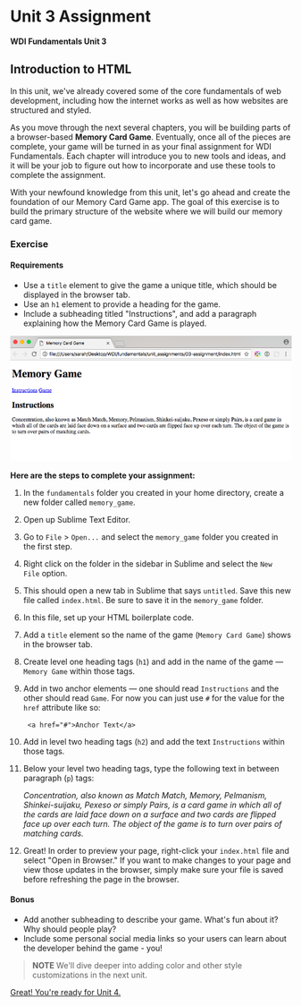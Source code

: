 # Unit 3 Assignment

**WDI Fundamentals Unit 3**

## Introduction to HTML

In this unit, we've already covered some of the core fundamentals of web development, including how the internet works as well as how websites are structured and styled.

As you move through the next several chapters, you will be building parts of a browser-based **Memory Card Game**. Eventually, once all of the pieces are complete, your game will be turned in as your final assignment for WDI Fundamentals. Each chapter will introduce you to new tools and ideas, and it will be your job to figure out how to incorporate and use these tools to complete the assignment.

With your newfound knowledge from this unit, let's go ahead and create the foundation of our Memory Card Game app. The goal of this exercise is to build the primary structure of the website where we will build our memory card game.

### Exercise

#### Requirements

* Use a `title` element to give the game a unique title, which should be displayed in the browser tab.
* Use an `h1` element to provide a heading for the game.
* Include a subheading titled "Instructions", and add a paragraph explaining how the Memory Card Game is played.

![](../.gitbook/assets/deliverable%20%281%29.png)

**Here are the steps to complete your assignment:**

1. In the `fundamentals` folder you created in your home directory, create a new folder called `memory_game`.
2. Open up Sublime Text Editor.
3. Go to `File` &gt; `Open...` and select the `memory_game` folder you created in the first step.
4. Right click on the folder in the sidebar in Sublime and select the `New File` option.
5. This should open a new tab in Sublime that says `untitled`. Save this new file called `index.html`. Be sure to save it in the `memory_game` folder.
6. In this file, set up your HTML boilerplate code.
7. Add a `title` element so the name of the game \(`Memory Card Game`\) shows in the browser tab.
8. Create level one heading tags \(`h1`\) and add in the name of the game — `Memory Game` within those tags.
9. Add in two anchor elements — one should read `Instructions` and the other should read `Game`. For now you can just use `#` for the value for the `href` attribute like so:

   ```markup
    <a href="#">Anchor Text</a>
   ```

10. Add in level two heading tags \(`h2`\) and add the text `Instructions` within those tags.
11. Below your level two heading tags, type the following text in between paragraph \(`p`\) tags:

    _Concentration, also known as Match Match, Memory, Pelmanism, Shinkei-suijaku, Pexeso or simply Pairs, is a card game in which all of the cards are laid face down on a surface and two cards are flipped face up over each turn. The object of the game is to turn over pairs of matching cards._

12. Great! In order to preview your page, right-click your `index.html` file and select "Open in Browser." If you want to make changes to your page and view those updates in the browser, simply make sure your file is saved before refreshing the page in the browser.

#### Bonus

* Add another subheading to describe your game. What's fun about it? Why should people play?
* Include some personal social media links so your users can learn about the developer behind the game - you!

> **NOTE** We'll dive deeper into adding color and other style customizations in the next unit.

[Great! You're ready for Unit 4.](../intro-to-css-intro/)

